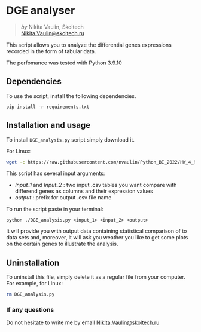 # DGE analyser

> *by* Nikita Vaulin, Skoltech <br />
> Nikita.Vaulin@skoltech.ru

This script allows you to analyze the differential genes expressions recorded in the form of tabular data.

The perfomance was tested with Python 3.9.10

## Dependencies

To use the script, install the following dependencies.

```commandline
pip install -r requirements.txt
```

## Installation and usage

To install `DGE_analysis.py` script simply download it.

For Linux:

```bash
wget -c https://raw.githubusercontent.com/nvaulin/Python_BI_2022/HW_4_Numpy/HW_4_Numpy/numpy_challenge.py
```

This script has several input arguments:

- _Input_1_ and _Input_2_ : two input .csv tables you want compare with differend genes as columns and their expression
  values
- _output_ : prefix for output .csv file name

To run the script paste in your terminal:

```commandline
python ./DGE_analysis.py <input_1> <input_2> <output>
```

It will provide you with output data containing statistical comparison of to data sets and, moreover, it will ask you
weather you like to get some plots on the certain genes to illustrate the analysis.

## Uninstallation

To uninstall this file, simply delete it as a regular file from your computer. For example, for Linux:

```bash
rm DGE_analysis.py
```

### If any questions

Do not hesitate to write me by email Nikita.Vaulin@skoltech.ru
